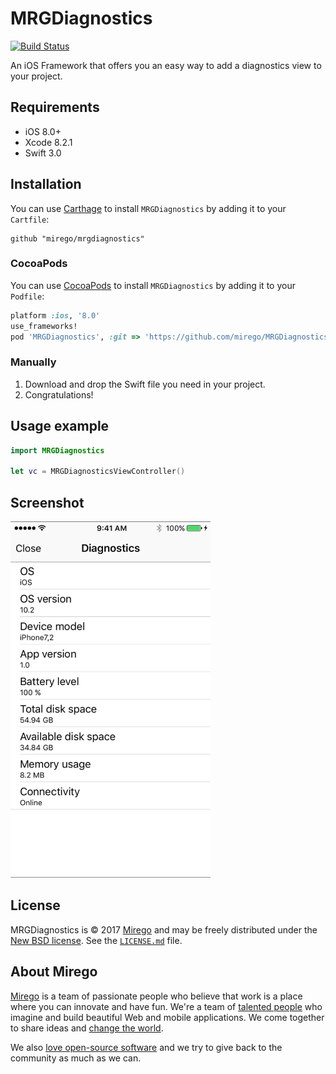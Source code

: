 # MRGDiagnostics
[![Build Status](https://travis-ci.org/mirego/MRGDiagnostics.png?branch=master)](https://travis-ci.org/mirego/MRGDiagnostics)

An iOS Framework that offers you an easy way to add a diagnostics view to your project.

## Requirements

- iOS 8.0+
- Xcode 8.2.1
- Swift 3.0

## Installation

You can use [Carthage](github.com/carthage/carthage) to install `MRGDiagnostics` by adding it to your `Cartfile`:

```
github "mirego/mrgdiagnostics"
```

### CocoaPods
You can use [CocoaPods](http://cocoapods.org/) to install `MRGDiagnostics` by adding it to your `Podfile`:

```ruby
platform :ios, '8.0'
use_frameworks!
pod 'MRGDiagnostics', :git => 'https://github.com/mirego/MRGDiagnostics.git'
```

### Manually

1. Download and drop the Swift file you need in your project.  
2. Congratulations!

## Usage example

```swift
import MRGDiagnostics

let vc = MRGDiagnosticsViewController()
```

## Screenshot

<img src="./assets/screenshot.png" width="320">

## License

MRGDiagnostics is © 2017 [Mirego](http://www.mirego.com) and may be freely
distributed under the [New BSD license](http://opensource.org/licenses/BSD-3-Clause).
See the [`LICENSE.md`](https://github.com/mirego/MRGDiagnostics/blob/master/LICENSE.md) file.

## About Mirego

[Mirego](http://mirego.com) is a team of passionate people who believe that work is a place where you can innovate and have fun. We're a team of [talented people](http://life.mirego.com) who imagine and build beautiful Web and mobile applications. We come together to share ideas and [change the world](http://mirego.org).

We also [love open-source software](http://open.mirego.com) and we try to give back to the community as much as we can.
